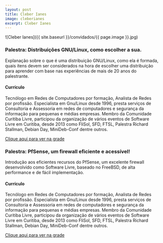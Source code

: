 ```yaml
---
layout: post
title: Cleber Ianes
image: cleberianes
excerpt: Cleber Ianes
---
```

![Cleber Ianes]({{ site.baseurl }}/convidados/{{ page.image }}.jpg)


### Palestra: Distribuições GNU/Linux, como escolher a sua.

Explanação sobre o que é uma distribuição GNU/Linux, como ela é formada, quais itens devem ser considerados na hora de escolher uma distribuição para aprender com base nas experiências de mais de 20 anos do palestrante.

#### Currículo
Tecnólogo em Redes de Computadores por formação, Analista de Redes por profissão. Especialista em Gnu/Linux desde 1996, presta serviços de Consultoria e Assessoria em redes de computadores e segurança da informação para pequenas e médias empresas. Membro da Comunidade Curitiba Livre, participou da organização de vários eventos de Software Livre em Curitiba, desde 2013 como FliSol, SFD, FTSL, Palestra Richard Stallman, Debian Day, MiniDeb-Conf dentre outros.

[Clique aqui para ver na grade](https://ftsl.websiteseguro.com/ftsl9/grade/detail.html?pid=197)

### Palestra: PfSense, um firewall eficiente e acessível!

Introdução aos eficientes recursos do PfSense, um excelente firewall desenvolvido como Software Livre, baseado no FreeBSD, de alta performance e de fácil implementação.

#### Currículo
Tecnólogo em Redes de Computadores por formação, Analista de Redes por profissão. Especialista em Gnu/Linux desde 1996, presta serviços de Consultoria e Assessoria em redes de computadores e segurança da informação para pequenas e médias empresas. Membro da Comunidade Curitiba Livre, participou da organização de vários eventos de Software Livre em Curitiba, desde 2013 como FliSol, SFD, FTSL, Palestra Richard Stallman, Debian Day, MiniDeb-Conf dentre outros.

[Clique aqui para ver na grade](https://ftsl.websiteseguro.com/ftsl9/grade/detail.html?pid=196)

